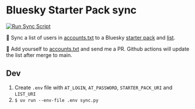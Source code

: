 # Bluesky Starter Pack sync

[![Run Sync Script](https://github.com/jaseemabid/bluesky-sync/actions/workflows/sync.yaml/badge.svg)](https://github.com/jaseemabid/bluesky-sync/actions/workflows/sync.yaml)

🔄 Sync a list of users in [accounts.txt] to a Bluesky [starter pack][sp] and [list].

🐙 Add yourself to [accounts.txt] and send me a PR. Github actions will update the list after merge to main.

## Dev

1. Create `.env` file with `AT_LOGIN`, `AT_PASSWORD`, `STARTER_PACK_URI` and `LIST_URI`
2. `$ uv run --env-file .env sync.py`




[sp]: https://bsky.app/starter-pack/jabid.in/3lagxhtghxi2e
[accounts.txt]: https://github.com/jaseemabid/bluesky-sync/blob/main/accounts.txt
[list]: https://bsky.app/profile/jabid.in/lists/3lawghh5a6v2c

